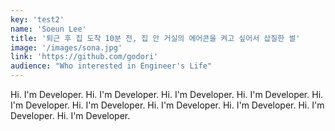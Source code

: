 ```yaml
---
key: 'test2'
name: 'Soeun Lee'
title: '퇴근 후 집 도착 10분 전, 집 안 거실의 에어콘을 켜고 싶어서 삽질한 썰'
image: '/images/sona.jpg'
link: 'https://github.com/godori'
audience: "Who interested in Engineer's Life"
---
```


Hi. I'm Developer. Hi. I'm Developer. Hi. I'm Developer. Hi. I'm Developer. Hi. I'm Developer. Hi. I'm Developer. Hi. I'm Developer. Hi. I'm Developer. Hi. I'm Developer. Hi. I'm Developer.
